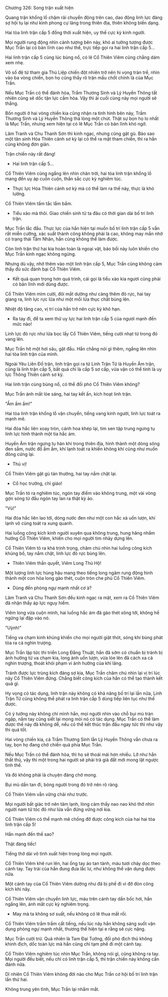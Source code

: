 




Chương 326: Song trận xuất hiện


Quang trận khổng lồ chậm rãi chuyển động trên cao, dao động linh lực đáng sợ hội tụ lại như kình phong cự lãng trong thiên địa, thiên không biến dạng.

Hai tòa linh trận cấp 5 đồng thời xuất hiện, uy thế cực kỳ kinh người.

Mọi người rung động nhìn cảnh tượng bên này, khó ai tưởng tượng được Mục Trần lại có bản lĩnh cao như thế, trực tiếp gọi ra hai linh trận cấp 5...

Hai linh trận cấp 5 cùng lúc bùng nổ, có lẽ Cổ Thiên Viêm cũng chẳng dám xem nhẹ.

Vô số đệ tử tham gia Thú Liệp chiến đột nhiên trở nên hi vọng tràn trề, nhìn vào ba vòng chiến, bọn họ cũng thấy rõ trận mấu chốt chính là của Mục Trần.

Nếu Mục Trần có thể đánh hòa, Trầm Thương Sinh và Lý Huyền Thông tất nhiên cũng sẽ dốc tận lực cầm hòa. Vậy thì ải cuối cùng này mọi người sẽ thắng.

Bốn người ở hai vòng chiến kia cũng nhận ra tình hình bên này, Trầm Thương Sinh và Lý Huyền Thông thả lỏng một chút. Thật sự bọn họ lo nhất là Mục Trần, nhưng xem hiện tại có lẽ Mục Trần có bản lĩnh khó ngờ.

Lâm Tranh và Chu Thanh Sơn thì kinh ngạc, nhưng cũng gật gù. Bảo sao một tân sinh Hóa Thiên cảnh sơ kỳ lại có thể ra mặt tham chiến, thì ra hắn cũng không đơn giản.

Trận chiến này rất đáng!

- Hai linh trận cấp 5...

Cổ Thiên Viêm cũng ngẩng lên nhìn chân trời, hai tòa linh trận khổng lồ mang đến uy áp cuồn cuộn, thần sắc cực kỳ nghiêm túc.

- Thực lực Hóa Thiên cảnh sơ kỳ mà có thể làm ra thế này, thực là khó lường.

Cổ Thiên Viêm tấm tắc lẩm bẩm.

- Tiểu xảo mà thôi. Giao chiến sinh tử ta đâu có thời gian dài bố trí linh trận.

Mục Trần lắc đầu. Thực lực của hắn hiện tại muốn bố trí linh trận cấp 5 vẫn rất miễn cưỡng, xác suất thành công không phải là cao, không may mắn nhờ có trạng thái Tâm Nhãn, hắn cũng không thể làm được.

Còn linh trận thứ hai kia hoàn toàn là ngoại vật, bảo bối này luôn khiến cho Mục Trần kinh ngạc không ngừng.

Nhưng dù vậy, nhờ thêm vào một linh trận cấp 5, Mục Trần cũng không cảm thấy đủ sức đánh bại Cổ Thiên Viêm.

- Kết quả quan trọng hơn quá trình, cái gọi là tiểu xảo kia ngươi cũng phải có bản lĩnh mới dùng được.

Cổ Thiên Viêm mỉm cười, đôi mắt dường như càng thêm đỏ rực, hai tay giang ra, linh lực rực lửa như một mồi lửa thục chất bùng lên.

Nhiệt độ tăng cao, vị trí của hắn trở nên cực kỳ khô hạn.

- Ra tay đi, để ta xem thử uy lực hai linh trận cấp 5 của ngươi mạnh đến mức nào!

Linh lực đỏ rực như lửa bọc lấy Cổ Thiên Viêm, tiếng cười nhạt từ trong đó vang lên.

Mục Trần hít một hơi sâu, gật đầu. Hắn chẳng nói gì thêm, ngẩng lên nhìn hai tòa linh trận của mình.

Ngoài Yêu Liên Đồ trận, linh trận gọi ra từ Linh Trận Tử là Huyền Âm trận, cũng là linh trận cấp 5, bất quá chỉ là cấp 5 sơ cấp, vừa vặn có thể tính là uy lực Thông Thiên cảnh sơ kỳ.

Hai linh trận cùng bùng nổ, có thể đối phó Cổ Thiên Viêm không?

Mục Trần ánh mắt lóe sáng, hai tay kết ấn, kích hoạt linh trận.

"Ầm ầm ầm!"

Hai tòa linh trận khổng lồ vận chuyển, tiếng vang kinh người, linh lực toát ra mạnh mẽ.

Hai đóa hắc liên xoay tròn, cánh hoa khép lại, tim sen tập trung ngưng tụ linh lực hình thành một tia hắc ám.

Huyền Âm trận ngưng tụ hàn khí trong thiên địa, hình thành một dòng sông đen sẫm, nước đổ ầm ầm, khí lạnh toát ra khiến không khí cũng như muốn đông cứng lại.

- Thú vị!

Cổ Thiên Viêm gật gù tán thưởng, hai tay nắm chặt lại.

- Cổ học trưởng, chỉ giáo!

Mục Trần tỏ ra nghiêm túc, ngón tay điểm vào không trung, một vài vòng gợn sóng từ đầu ngón tay lan ra thật kỳ ảo.

"Vù!"

Hai đóa hắc liên lao tới, dòng nước đen như một con hắc xà uốn lượn, khí lạnh vô cùng toát ra xung quanh.

Hai luồng công kích kinh người xuyên qua không trung, hung hăng nhắm hướng Cổ Thiên Viêm, khiến cho mọi người tim nhảy dựng lên.

Cổ Thiên Viêm tỏ ra khá trịnh trọng, chăm chú nhìn hai luồng công kích khủng bố, tay nắm chặt, linh lực đỏ rực bùng lên.

- Thiên Viêm thần quyết, Viêm Long Thủ Hộ!

Một lượng linh lực hùng hậu mang theo tiếng long ngâm rung động hình thành một con hỏa long gào thét, cuộn tròn che phủ Cổ Thiên Viêm.

- Dùng đến phòng ngự mạnh nhất cơ à?

Lâm Tranh và Chu Thanh Sơn đều kinh ngạc ra mặt, xem ra Cổ Thiên Viêm đã nhận thấy áp lực nguy hiểm.

Viêm long vừa cuộn mình, hai luồng hắc ám đã gào thét xông tới, không hề ngừng lại đập vào nó.

"Uỳnh!"

Tiếng va chạm kinh khủng khiến cho mọi người giật thót, sóng khí bùng phát tỏa ra cả nghìn trượng.

Mục Trần lập tức thi triển Long Đằng Thuật, hắn đã sớm có chuẩn bị tránh bị ảnh hưởng từ va chạm kia, long ảnh uốn lượn, vừa lóe lên đã cách xa cả nghìn trượng, thoát khỏi phạm vi ảnh hưởng của khí lãng.

Tránh được lực trùng kích đáng sợ kia, Mục Trần chăm chú nhìn lại vị trí lúc nãy Cổ Thiên Viêm đứng. Chẳng biết công kích của hắn có thể tạo thành kết quả gì.

Hy vọng có tác dụng, linh trận này không có khả năng bố trí lại lần nữa, Linh Trận Tử cũng không thể phát ra linh trận cấp 5 dùng tiếp liên tục như thế được.

Có ý tưởng này không chỉ mình hắn, mọi người nhìn vào chỗ bụi mù tràn ngập, nắm tay cũng siết lại mong mỏi nó có tác dụng. Mục Trần có thể làm được thế này đã không dễ, nếu có thể kết thúc trận đấu ngay tức thì như vậy thì quá tốt.

Hai vòng chiến kia, cả Trầm Thương Sinh lẫn Lý Huyền Thông vẫn chưa ra tay, bọn họ đang chờ chiến quả phía Mục Trần.

Nếu Mục Trần có thể đánh hòa, thì họ sẽ thoải mái hơn nhiều. Lỡ như hắn thất thủ, vậy thì một trong hai người sẽ phải trả giá đắt mới mong lật ngược tình thế.

Và đó không phải là chuyện đáng chờ mong.

Bụi mù dần tan đi, bóng người trong đó trở nên rõ ràng.

Cổ Thiên Viêm vẫn vững chãi như trước.

Mọi người bất giác trở nên tâm lạnh, lòng cảm thấy nao nao khó thở nhìn người nam tử tóc đỏ như lửa vẫn đứng vững nơi kia.

Cổ Thiên Viêm có thể mạnh mẽ chống đỡ được công kích của hai hai tòa linh trận cấp 5!

Hắn mạnh đến thế sao?

Thật đáng tiếc!

Tiếng thở dài vô tình xuất hiện trong lòng mọi người.

Cổ Thiên Viêm khẽ run lên, hai ống tay áo tan tành, máu tươi chảy dọc theo cánh tay. Tay trái của hắn đung đưa lắc lư, như không thể vận dụng được nữa.

Một cánh tay của Cổ Thiên Viêm dường như đã bị phế đi vì đỡ đòn công kích khi nãy.

Cổ Thiên Viêm vận chuyển linh lực, máu trên cánh tay dần bốc hơi, hắn ngẩng lên, ánh mắt cực kỳ nghiêm trọng.

- May mà ta không sơ suất, nếu không có lẽ thua mất rồi.

Cổ Thiên Viêm trầm trầm cất tiếng, nếu lúc nãy hắn không sáng suốt vận dụng phòng ngự mạnh nhất, thương thế hiện tại e rằng sẽ cực nặng.

Mục Trần cười trừ. Quả nhiên là Tam Đại Tướng, đối phó địch thủ không khinh địch, dốc toàn lực mà hắn cũng chỉ tạm phế đi một cánh tay.

Cổ Thiên Viêm nghiêm túc nhìn Mục Trần, không nói gì, cũng không ra tay. Mọi người đều biết, nếu chỉ có linh trận cấp 5, thì trận chiến này không cần đánh nữa.

Dĩ nhiên Cổ Thiên Viêm không đời nào cho Mục Trần cơ hội bố trí linh trận lần thứ hai.

Không trung yên tĩnh, Mục Trần lại nhắm mắt.




